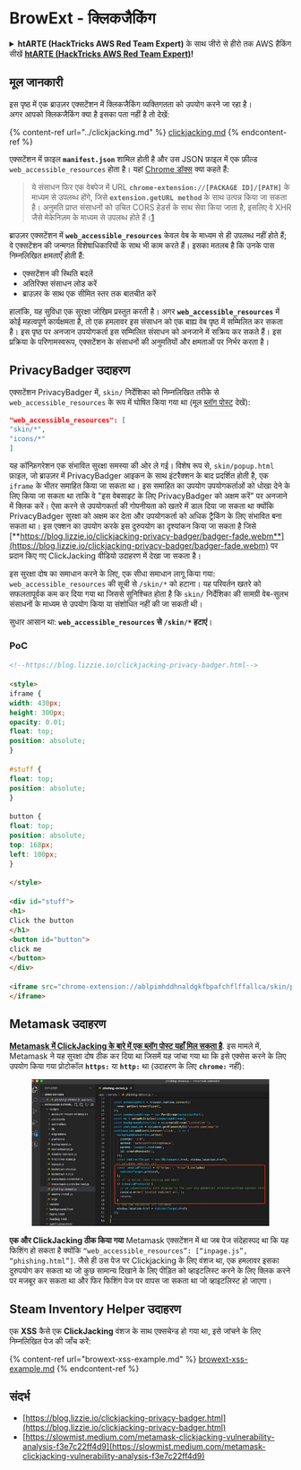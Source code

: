 # BrowExt - क्लिकजैकिंग

<details>

<summary><strong>htARTE (HackTricks AWS Red Team Expert)</strong> के साथ जीरो से हीरो तक AWS हैकिंग सीखें <a href="https://training.hacktricks.xyz/courses/arte"><strong>htARTE (HackTricks AWS Red Team Expert)</strong></a><strong>!</strong></summary>

HackTricks का समर्थन करने के अन्य तरीके:

* अगर आप अपनी **कंपनी का विज्ञापन HackTricks में देखना चाहते हैं** या **HackTricks को PDF में डाउनलोड करना चाहते हैं** तो [**सब्सक्रिप्शन प्लान्स देखें**](https://github.com/sponsors/carlospolop)!
* [**आधिकारिक PEASS & HackTricks स्वैग**](https://peass.creator-spring.com) प्राप्त करें
* हमारे विशेष [**NFTs**](https://opensea.io/collection/the-peass-family) संग्रह **The PEASS Family** की खोज करें
* **शामिल हों** 💬 [**डिस्कॉर्ड समूह**](https://discord.gg/hRep4RUj7f) या [**टेलीग्राम समूह**](https://t.me/peass) या **मुझे** **ट्विटर** 🐦 [**@carlospolopm**](https://twitter.com/carlospolopm)** पर फॉलो** करें।
* **हैकिंग ट्रिक्स साझा करें** द्वारा **PRs सबमिट** करके [**HackTricks**](https://github.com/carlospolop/hacktricks) और [**HackTricks Cloud**](https://github.com/carlospolop/hacktricks-cloud) github repos में।

</details>

## मूल जानकारी

इस पृष्ठ में एक ब्राउज़र एक्सटेंशन में क्लिकजैकिंग व्यक्तिगतता को उपयोग करने जा रहा है।\
अगर आपको क्लिकजैकिंग क्या है इसका पता नहीं है तो देखें:

{% content-ref url="../clickjacking.md" %}
[clickjacking.md](../clickjacking.md)
{% endcontent-ref %}

एक्सटेंशन में फ़ाइल **`manifest.json`** शामिल होती है और उस JSON फ़ाइल में एक फ़ील्ड `web_accessible_resources` होता है। यहां [Chrome डॉक्स](https://developer.chrome.com/extensions/manifest/web\_accessible\_resources) क्या कहते हैं:

> ये संसाधन फिर एक वेबपेज में URL **`chrome-extension://[PACKAGE ID]/[PATH]`** के माध्यम से उपलब्ध होंगे, जिसे **`extension.getURL method`** के साथ उत्पन्न किया जा सकता है। अनुमति प्राप्त संसाधनों को उचित CORS हेडर्स के साथ सेवा किया जाता है, इसलिए वे XHR जैसे मेकेनिज़म के माध्यम से उपलब्ध होते हैं।[1](https://blog.lizzie.io/clickjacking-privacy-badger.html#fn.1)

ब्राउज़र एक्सटेंशन में **`web_accessible_resources`** केवल वेब के माध्यम से ही उपलब्ध नहीं होते हैं; वे एक्सटेंशन की जन्मगत विशेषाधिकारियों के साथ भी काम करते हैं। इसका मतलब है कि उनके पास निम्नलिखित क्षमताएँ होती हैं:

- एक्सटेंशन की स्थिति बदलें
- अतिरिक्त संसाधन लोड करें
- ब्राउज़र के साथ एक सीमित स्तर तक बातचीत करें

हालांकि, यह सुविधा एक सुरक्षा जोखिम प्रस्तुत करती है। अगर **`web_accessible_resources`** में कोई महत्वपूर्ण कार्यक्षमता है, तो एक हमलावर इस संसाधन को एक बाह्य वेब पृष्ठ में सम्मिलित कर सकता है। इस पृष्ठ पर अनजान उपयोगकर्ता इस सम्मिलित संसाधन को अनजाने में सक्रिय कर सकते हैं। इस प्रक्रिया के परिणामस्वरूप, एक्सटेंशन के संसाधनों की अनुमतियों और क्षमताओं पर निर्भर करता है।

## PrivacyBadger उदाहरण

एक्सटेंशन PrivacyBadger में, `skin/` निर्देशिका को निम्नलिखित तरीके से `web_accessible_resources` के रूप में घोषित किया गया था (मूल [ब्लॉग पोस्ट](https://blog.lizzie.io/clickjacking-privacy-badger.html) देखें):
```json
"web_accessible_resources": [
"skin/*",
"icons/*"
]
```
यह कॉन्फ़िगरेशन एक संभावित सुरक्षा समस्या की ओर ले गई। विशेष रूप से, `skin/popup.html` फ़ाइल, जो ब्राउज़र में PrivacyBadger आइकन के साथ इंटरैक्शन के बाद प्रदर्शित होती है, एक `iframe` के भीतर समाहित किया जा सकता था। इस समाहित का उपयोग उपयोगकर्ताओं को धोखा देने के लिए किया जा सकता था ताकि वे "इस वेबसाइट के लिए PrivacyBadger को अक्षम करें" पर अनजाने में क्लिक करें। ऐसा करने से उपयोगकर्ता की गोपनीयता को खतरे में डाल दिया जा सकता था क्योंकि PrivacyBadger सुरक्षा को अक्षम कर देता और उपयोगकर्ता को अधिक ट्रैकिंग के लिए संभावित बना सकता था। इस एक्शन का उपयोग करके इस दुरुपयोग का दृश्यांकन किया जा सकता है जिसे [**https://blog.lizzie.io/clickjacking-privacy-badger/badger-fade.webm**](https://blog.lizzie.io/clickjacking-privacy-badger/badger-fade.webm) पर प्रदान किए गए ClickJacking वीडियो उदाहरण में देखा जा सकता है।

इस सुरक्षा दोष का समाधान करने के लिए, एक सीधा समाधान लागू किया गया: `web_accessible_resources` की सूची से `/skin/*` को हटाना। यह परिवर्तन खतरे को सफलतापूर्वक कम कर दिया गया था जिससे सुनिश्चित होता है कि `skin/` निर्देशिका की सामग्री वेब-सुलभ संसाधनों के माध्यम से उपयोग किया या संशोधित नहीं की जा सकती थी।

सुधार आसान था: **`web_accessible_resources` से `/skin/*` हटाएं**।

### PoC
```html
<!--https://blog.lizzie.io/clickjacking-privacy-badger.html-->

<style>
iframe {
width: 430px;
height: 300px;
opacity: 0.01;
float: top;
position: absolute;
}

#stuff {
float: top;
position: absolute;
}

button {
float: top;
position: absolute;
top: 168px;
left: 100px;
}

</style>

<div id="stuff">
<h1>
Click the button
</h1>
<button id="button">
click me
</button>
</div>

<iframe src="chrome-extension://ablpimhddhnaldgkfbpafchflffallca/skin/popup.html">
</iframe>
```
## Metamask उदाहरण

[**Metamask में ClickJacking के बारे में एक ब्लॉग पोस्ट यहाँ मिल सकता है**](https://slowmist.medium.com/metamask-clickjacking-vulnerability-analysis-f3e7c22ff4d9). इस मामले में, Metamask ने यह सुरक्षा दोष ठीक कर दिया था जिसमें यह जांचा गया था कि इसे एक्सेस करने के लिए उपयोग किया गया प्रोटोकॉल **`https:`** या **`http:`** था (उदाहरण के लिए **`chrome:`** नहीं):

<figure><img src="../../.gitbook/assets/image (5).png" alt=""><figcaption></figcaption></figure>

**एक और ClickJacking ठीक किया गया** Metamask एक्सटेंशन में था जब पेज संदेहास्पद था कि यह फिशिंग हो सकता है क्योंकि `“web_accessible_resources”: [“inpage.js”, “phishing.html”]`. जैसे ही उस पेज पर Clickjacking के लिए वंशज था, एक हमलावर इसका दुरुपयोग कर सकता था जो कुछ सामान्य दिखाने के लिए पीड़ित को व्हाइटलिस्ट करने के लिए क्लिक करने पर मजबूर कर सकता था और फिर फिशिंग पेज पर वापस जा सकता था जो व्हाइटलिस्ट हो जाएगा।

## Steam Inventory Helper उदाहरण

एक **XSS** कैसे एक **ClickJacking** वंशज के साथ एक्सचेन्ड हो गया था, इसे जांचने के लिए निम्नलिखित पेज की जाँच करें:

{% content-ref url="browext-xss-example.md" %}
[browext-xss-example.md](browext-xss-example.md)
{% endcontent-ref %}

## संदर्भ

* [https://blog.lizzie.io/clickjacking-privacy-badger.html](https://blog.lizzie.io/clickjacking-privacy-badger.html)
* [https://slowmist.medium.com/metamask-clickjacking-vulnerability-analysis-f3e7c22ff4d9](https://slowmist.medium.com/metamask-clickjacking-vulnerability-analysis-f3e7c22ff4d9)
